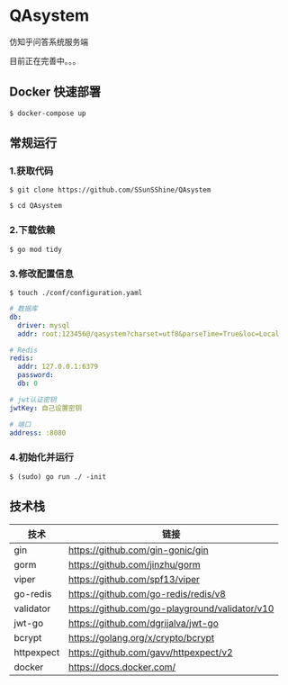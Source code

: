 # QAsystem

仿知乎问答系统服务端

目前正在完善中。。。

## Docker 快速部署

```shell
$ docker-compose up
```

## 常规运行

### 1.获取代码

```shell
$ git clone https://github.com/SSunSShine/QAsystem

$ cd QAsystem
```

### 2.下载依赖

```shell
$ go mod tidy
```

### 3.修改配置信息
```shell
$ touch ./conf/configuration.yaml
```

```yaml
# 数据库
db:
  driver: mysql
  addr: root:123456@/qasystem?charset=utf8&parseTime=True&loc=Local

# Redis
redis:
  addr: 127.0.0.1:6379
  password:
  db: 0

# jwt认证密钥
jwtKey: 自己设置密钥

# 端口
address: :8080
```

### 4.初始化并运行

```shell
$ (sudo) go run ./ -init
```

## 技术栈

| 技术              | 链接                                                         |
| ----------------- | ------------------------------------------------------------ |
| gin               | https://github.com/gin-gonic/gin                             |
| gorm              | https://github.com/jinzhu/gorm                               |
| viper             | https://github.com/spf13/viper                               |
| go-redis          | https://github.com/go-redis/redis/v8                         |
| validator         | https://github.com/go-playground/validator/v10               |
| jwt-go            | https://github.com/dgrijalva/jwt-go                          |
| bcrypt            | https://golang.org/x/crypto/bcrypt                           |
| httpexpect        | https://github.com/gavv/httpexpect/v2                        |
| docker            | https://docs.docker.com/                                     |
